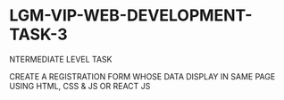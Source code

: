 # LGM-VIP-WEB-DEVELOPMENT-TASK-3

NTERMEDIATE LEVEL TASK

CREATE A REGISTRATION FORM WHOSE DATA DISPLAY IN SAME PAGE  USING HTML, CSS & JS OR REACT JS
